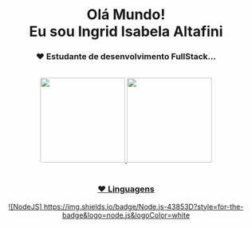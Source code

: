 <div align="center">
  <h1>Olá Mundo! </br> Eu sou Ingrid Isabela Altafini</h1>
</div> 


<div align="center">
  <h3>❤ Estudante de desenvolvimento FullStack...</h3>
</div>

</br>

<div align="center"> 
  <a href="https://beacons.ai/IngridAltafini">
  <img height="170em" src="https://github-readme-stats.vercel.app/api?username=IngridAltafini&show_icons=true&theme=radical&include_all_commits=true&count_private=false&hide_border=true"/> 
  <img height="170em" src="https://github-readme-stats.vercel.app/api/top-langs/?username=IngridAltafini&layout=compact&langs_count=7&theme=radical&hide_border=true"/>
</div>

</br>

<div align="center">
  <h3>❤ Linguagens</h3>
</div>

<div align="center">
  
  ![NodeJS] https://img.shields.io/badge/Node.js-43853D?style=for-the-badge&logo=node.js&logoColor=white
  
</div>

